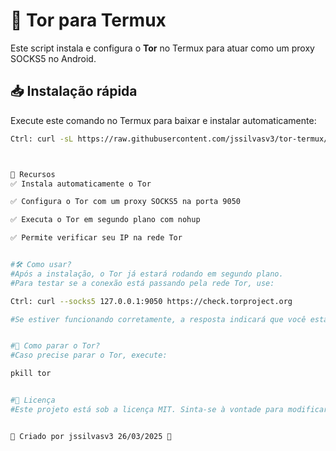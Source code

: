 # 🧅 Tor para Termux

Este script instala e configura o **Tor** no Termux para atuar como um proxy SOCKS5 no Android.

## 📥 Instalação rápida

Execute este comando no Termux para baixar e instalar automaticamente:

```bash
Ctrl: curl -sL https://raw.githubusercontent.com/jssilvasv3/tor-termux/main/tor_termux.sh | bash



🚀 Recursos
✅ Instala automaticamente o Tor

✅ Configura o Tor com um proxy SOCKS5 na porta 9050

✅ Executa o Tor em segundo plano com nohup

✅ Permite verificar seu IP na rede Tor


#🛠 Como usar?
#Após a instalação, o Tor já estará rodando em segundo plano.
#Para testar se a conexão está passando pela rede Tor, use:

Ctrl: curl --socks5 127.0.0.1:9050 https://check.torproject.org

#Se estiver funcionando corretamente, a resposta indicará que você está conectado à rede Tor.


#🛑 Como parar o Tor?
#Caso precise parar o Tor, execute:

pkill tor


#📜 Licença
#Este projeto está sob a licença MIT. Sinta-se à vontade para modificar e compartilhar!


🔹 Criado por jssilvasv3 26/03/2025 🚀